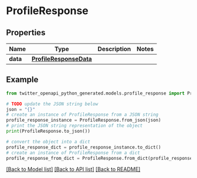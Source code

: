 # ProfileResponse


## Properties

Name | Type | Description | Notes
------------ | ------------- | ------------- | -------------
**data** | [**ProfileResponseData**](ProfileResponseData.md) |  | 

## Example

```python
from twitter_openapi_python_generated.models.profile_response import ProfileResponse

# TODO update the JSON string below
json = "{}"
# create an instance of ProfileResponse from a JSON string
profile_response_instance = ProfileResponse.from_json(json)
# print the JSON string representation of the object
print(ProfileResponse.to_json())

# convert the object into a dict
profile_response_dict = profile_response_instance.to_dict()
# create an instance of ProfileResponse from a dict
profile_response_from_dict = ProfileResponse.from_dict(profile_response_dict)
```
[[Back to Model list]](../README.md#documentation-for-models) [[Back to API list]](../README.md#documentation-for-api-endpoints) [[Back to README]](../README.md)


